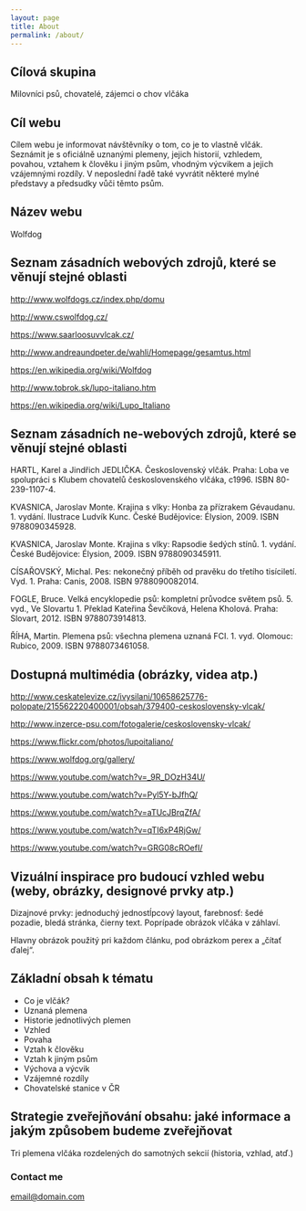 ```yaml
---
layout: page
title: About
permalink: /about/
---
```


## Cílová skupina
Milovníci psů, chovatelé, zájemci o chov vlčáka

## Cíl webu
Cílem webu je informovat návštěvníky o tom, co je to vlastně vlčák. Seznámit je s oficiálně uznanými plemeny, jejich historií, vzhledem, povahou, vztahem k člověku i jiným psům, vhodným výcvikem a jejich vzájemnými rozdíly. V neposlední řadě také vyvrátit některé mylné představy a předsudky vůči těmto psům. 

## Název webu
Wolfdog

## Seznam zásadních webových zdrojů, které se věnují stejné oblasti
<http://www.wolfdogs.cz/index.php/domu>

<http://www.cswolfdog.cz/>

<https://www.saarloosuvvlcak.cz/>

<http://www.andreaundpeter.de/wahli/Homepage/gesamtus.html>

<https://en.wikipedia.org/wiki/Wolfdog>

<http://www.tobrok.sk/lupo-italiano.htm>

<https://en.wikipedia.org/wiki/Lupo_Italiano>

## Seznam zásadních ne-webových zdrojů, které se věnují stejné oblasti

HARTL, Karel a Jindřich JEDLIČKA. Československý vlčák. Praha: Loba ve spolupráci s Klubem chovatelů československého vlčáka, c1996. ISBN 80-239-1107-4.

KVASNICA, Jaroslav Monte. Krajina s vlky: Honba za přízrakem Gévaudanu. 1. vydání. Ilustrace Ludvík Kunc. České Budějovice: Élysion, 2009. ISBN 9788090345928.

KVASNICA, Jaroslav Monte. Krajina s vlky: Rapsodie šedých stínů. 1. vydání. České Budějovice: Élysion, 2009. ISBN 9788090345911.

CÍSAŘOVSKÝ, Michal. Pes: nekonečný příběh od pravěku do třetího tisíciletí. Vyd. 1. Praha: Canis, 2008. ISBN 9788090082014.

FOGLE, Bruce. Velká encyklopedie psů: kompletní průvodce světem psů. 5. vyd., Ve Slovartu 1. Překlad Kateřina Ševčíková, Helena Kholová. Praha: Slovart, 2012. ISBN 9788073914813.

ŘÍHA, Martin. Plemena psů: všechna plemena uznaná FCI. 1. vyd. Olomouc: Rubico, 2009. ISBN 9788073461058.

## Dostupná multimédia (obrázky, videa atp.)
<http://www.ceskatelevize.cz/ivysilani/10658625776-polopate/215562220400001/obsah/379400-ceskoslovensky-vlcak/>

<http://www.inzerce-psu.com/fotogalerie/ceskoslovensky-vlcak/>

<https://www.flickr.com/photos/lupoitaliano/>

<https://www.wolfdog.org/gallery/>

<https://www.youtube.com/watch?v=_9R_DOzH34U/>

<https://www.youtube.com/watch?v=Pyl5Y-bJfhQ/>

<https://www.youtube.com/watch?v=aTUcJBrqZfA/>

<https://www.youtube.com/watch?v=qTI6xP4RjGw/>

<https://www.youtube.com/watch?v=GRG08cROefI/>

## Vizuální inspirace pro budoucí vzhled webu (weby, obrázky, designové prvky atp.)

Dizajnové prvky: jednoduchý jednostĺpcový layout, farebnosť: šedé pozadie, bledá stránka, čierny text. Poprípade obrázok vlčáka v záhlaví.

Hlavny obrázok použitý pri každom článku, pod obrázkom perex a „čítať ďalej“.

## Základní obsah k tématu

* Co je vlčák?
* Uznaná plemena
* Historie jednotlivých plemen
* Vzhled
* Povaha
* Vztah k člověku
* Vztah k jiným psům
* Výchova a výcvik
* Vzájemné rozdíly
* Chovatelské stanice v ČR

## Strategie zveřejňování obsahu: jaké informace a jakým způsobem budeme zveřejňovat

Tri plemena vlčáka rozdelených do samotných sekcií (historia, vzhlad, atď.)


### Contact me

[email@domain.com](mailto:email@domain.com)